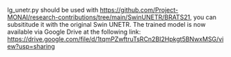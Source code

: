 lg_unetr.py should be used with https://github.com/Project-MONAI/research-contributions/tree/main/SwinUNETR/BRATS21, you can subsititude it with the original Swin UNETR.
The trained model is now available via Google Drive at the following link: https://drive.google.com/file/d/1tqmPZwftruTsRCn2BI2Hpkgt5BNwxMSG/view?usp=sharing
